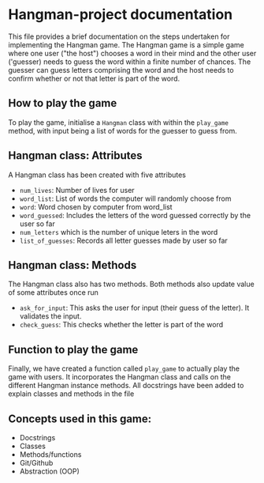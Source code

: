# Hangman-project documentation
This file provides a brief documentation on the steps undertaken for implementing the Hangman game. The Hangman game is a simple game where one user ("the host") chooses a word in their mind and the other user ('guesser) needs to guess the word within a finite number of chances. The guesser can guess letters comprising the word and the host needs to confirm whether or not that letter is part of the word.

## How to play the game
To play the game, initialise a `Hangman` class with within the `play_game` method, with input being a list of words for the guesser to guess from.

## Hangman class: Attributes
A Hangman class has been created with five attributes
- `num_lives`: Number of lives for user
- `word_list`: List of words the computer will randomly choose from
- `word`: Word chosen by computer from word_list 
- `word_guessed`: Includes the letters of the word guessed correctly by the user so far
- `num_letters` which is the number of unique leters in the word
- `list_of_guesses`:  Records all letter guesses made by user so far

## Hangman class: Methods
The Hangman class also has two methods. Both methods also update value of some attributes once run
- `ask_for_input`: This asks the user for input (their guess of the letter). It validates the input.
- `check_guess`: This checks whether the letter is part of the word

## Function to play the game
Finally, we have created a function called `play_game` to actually play the game with users. It incorporates the Hangman class and calls on the different Hangman instance methods.
All docstrings have been added to explain classes and methods in the file

## Concepts used in this game:
- Docstrings
- Classes
- Methods/functions
- Git/Github
- Abstraction (OOP)

